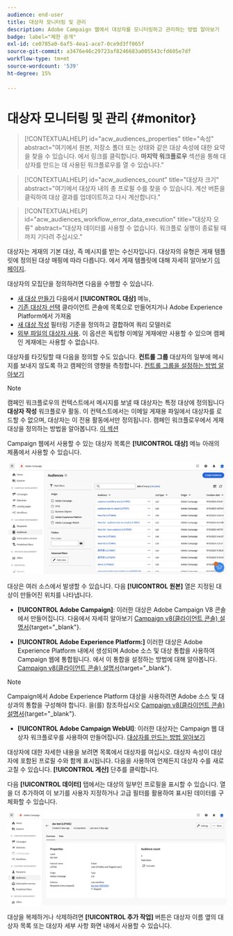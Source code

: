 ```yaml
---
audience: end-user
title: 대상자 모니터링 및 관리
description: Adobe Campaign 웹에서 대상자를 모니터링하고 관리하는 방법 알아보기
badge: label="제한 공개"
exl-id: ce0785a0-6af5-4ea1-ace7-0ce9d3ff065f
source-git-commit: a3476e46c29723af8246683a005543cfd605e7df
workflow-type: tm+mt
source-wordcount: '539'
ht-degree: 15%

---
```


# 대상자 모니터링 및 관리 {#monitor}

>[!CONTEXTUALHELP]
>id="acw_audiences_properties"
>title="속성"
>abstract="여기에서 원본, 저장소 폴더 또는 상태와 같은 대상 속성에 대한 요약을 찾을 수 있습니다. 에서 링크를 클릭합니다. **마지막 워크플로우** 섹션을 통해 대상자를 만드는 데 사용된 워크플로우를 열 수 있습니다."

>[!CONTEXTUALHELP]
>id="acw_audiences_count"
>title="대상자 크기"
>abstract="여기에서 대상자 내의 총 프로필 수를 찾을 수 있습니다. 계산 버튼을 클릭하여 대상 결과를 업데이트하고 다시 계산합니다."

>[!CONTEXTUALHELP]
>id="acw_audiences_workflow_error_data_execution"
>title="대상자 오류"
>abstract="대상자 데이터를 사용할 수 없습니다. 워크플로 실행이 종료될 때까지 기다려 주십시오."

대상자는 게재의 기본 대상, 즉 메시지를 받는 수신자입니다. 대상자의 유형은 게재 템플릿에 정의된 대상 매핑에 따라 다릅니다. 에서 게재 템플릿에 대해 자세히 알아보기 [이 페이지](../msg/delivery-template.md).

대상자의 모집단을 정의하려면 다음을 수행할 수 있습니다.

* [새 대상 만들기](create-audience.md) 다음에서 **[!UICONTROL 대상]** 메뉴,
* [기존 대상자 선택](add-audience.md) 클라이언트 콘솔에 목록으로 만들어지거나 Adobe Experience Platform에서 가져옴
* [새 대상 작성](../query/query-modeler-overview.md) 필터링 기준을 정의하고 결합하여 쿼리 모델러로
* [외부 파일의 대상자 사용](file-audience.md). 이 옵션은 독립형 이메일 게재에만 사용할 수 있으며 캠페인 게재에는 사용할 수 없습니다.

대상자를 타깃팅할 때 다음을 정의할 수도 있습니다. **컨트롤 그룹** 대상자의 일부에 메시지를 보내지 않도록 하고 캠페인의 영향을 측정합니다. [컨트롤 그룹을 설정하는 방법 알아보기](control-group.md)

>[!NOTE]
>
>캠페인 워크플로우의 컨텍스트에서 메시지를 보낼 때 대상자는 특정 대상에 정의됩니다 **대상자 작성** 워크플로우 활동. 이 컨텍스트에서는 이메일 게재용 파일에서 대상자를 로드할 수 없으며, 대상자는 이 전용 활동에서만 정의됩니다. 캠페인 워크플로우에서 게재 대상을 정의하는 방법을 알아봅니다. [이 섹션](../workflows/activities/build-audience.md)

Campaign 웹에서 사용할 수 있는 대상자 목록은 **[!UICONTROL 대상]** 메뉴 아래의 제품에서 사용할 수 있습니다.

![](assets/audiences-list.png)

대상은 여러 소스에서 발생할 수 있습니다. 다음 **[!UICONTROL 원본]** 열은 지정된 대상이 만들어진 위치를 나타냅니다.

* **[!UICONTROL Adobe Campaign]**: 이러한 대상은 Adobe Campaign V8 콘솔에서 만들어집니다. 다음에서 자세히 알아보기 [Campaign v8(클라이언트 콘솔) 설명서](https://experienceleague.adobe.com/docs/campaign/campaign-v8/audience/create-audiences/create-audiences.html){target="_blank"}.

* **[!UICONTROL Adobe Experience Platform:]** 이러한 대상은 Adobe Experience Platform 내에서 생성되며 Adobe 소스 및 대상 통합을 사용하여 Campaign 웹에 통합됩니다. 에서 이 통합을 설정하는 방법에 대해 알아봅니다. [Campaign v8(클라이언트 콘솔) 설명서](https://experienceleague.adobe.com/docs/campaign/campaign-v8/connect/ac-aep/ac-aep.html){target="_blank"}.

>[!NOTE]
>
>Campaign에서 Adobe Experience Platform 대상을 사용하려면 Adobe 소스 및 대상과의 통합을 구성해야 합니다. 을(를) 참조하십시오 [Campaign v8(클라이언트 콘솔) 설명서](https://experienceleague.adobe.com/docs/campaign/campaign-v8/connect/ac-aep/ac-aep.html){target="_blank"}.

* **[!UICONTROL Adobe Campaign WebUI]**: 이러한 대상자는 Campaign 웹 대상자 워크플로우를 사용하여 만들어집니다. [대상자를 만드는 방법 알아보기](create-audience.md)

대상자에 대한 자세한 내용을 보려면 목록에서 대상자를 여십시오. 대상자 속성이 대상자에 포함된 프로필 수와 함께 표시됩니다. 다음을 사용하여 언제든지 대상자 수를 새로 고칠 수 있습니다. **[!UICONTROL 계산]** 단추를 클릭합니다.

다음 **[!UICONTROL 데이터]** 탭에서는 대상의 일부인 프로필을 표시할 수 있습니다. 열을 더 추가하여 이 보기를 사용자 지정하거나 고급 필터를 활용하여 표시된 데이터를 구체화할 수 있습니다.

![](assets/audiences-details.png)

대상을 복제하거나 삭제하려면 **[!UICONTROL 추가 작업]** 버튼은 대상자 이름 옆의 대상자 목록 또는 대상자 세부 사항 화면 내에서 사용할 수 있습니다.
